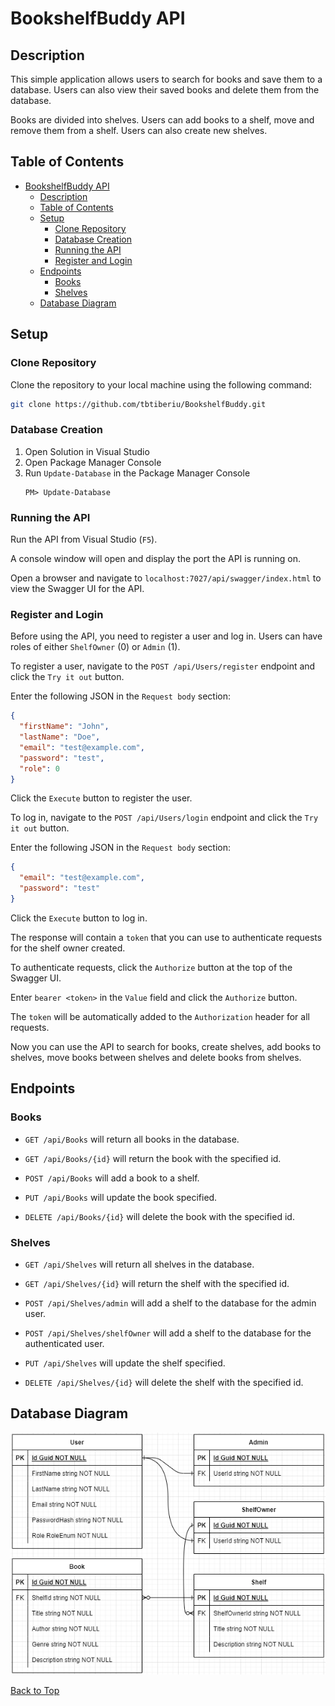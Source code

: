 # BookshelfBuddy API

## Description

This simple application allows users to search for books and save them to a database. Users can also view their saved books and delete them from the database.

Books are divided into shelves. Users can add books to a shelf, move and remove them from a shelf. Users can also create new shelves.

## Table of Contents

- [BookshelfBuddy API](#bookshelfbuddy-api)
  - [Description](#description)
  - [Table of Contents](#table-of-contents)
  - [Setup](#setup)
    - [Clone Repository](#clone-repository)
    - [Database Creation](#database-creation)
    - [Running the API](#running-the-api)
    - [Register and Login](#register-and-login)
  - [Endpoints](#endpoints)
    - [Books](#books)
    - [Shelves](#shelves)
  - [Database Diagram](#database-diagram)

## Setup

### Clone Repository

Clone the repository to your local machine using the following command:

```bash
git clone https://github.com/tbtiberiu/BookshelfBuddy.git
```

### Database Creation

1. Open Solution in Visual Studio
2. Open Package Manager Console
3. Run `Update-Database` in the Package Manager Console
   ```
   PM> Update-Database
   ```

### Running the API

Run the API from Visual Studio (`F5`).

A console window will open and display the port the API is running on.

Open a browser and navigate to `localhost:7027/api/swagger/index.html` to view the Swagger UI for the API.

### Register and Login

Before using the API, you need to register a user and log in. Users can have roles of either `ShelfOwner` (0) or `Admin` (1).

To register a user, navigate to the `POST /api/Users/register` endpoint and click the `Try it out` button.

Enter the following JSON in the `Request body` section:

```json
{
  "firstName": "John",
  "lastName": "Doe",
  "email": "test@example.com",
  "password": "test",
  "role": 0
}
```

Click the `Execute` button to register the user.

To log in, navigate to the `POST /api/Users/login` endpoint and click the `Try it out` button.

Enter the following JSON in the `Request body` section:

```json
{
  "email": "test@example.com",
  "password": "test"
}
```

Click the `Execute` button to log in.

The response will contain a `token` that you can use to authenticate requests for the shelf owner created.

To authenticate requests, click the `Authorize` button at the top of the Swagger UI.

Enter `bearer <token>` in the `Value` field and click the `Authorize` button.

The `token` will be automatically added to the `Authorization` header for all requests.

Now you can use the API to search for books, create shelves, add books to shelves, move books between shelves and delete books from shelves.

## Endpoints

### Books

- `GET /api/Books` will return all books in the database.

- `GET /api/Books/{id}` will return the book with the specified id.

- `POST /api/Books` will add a book to a shelf.

- `PUT /api/Books` will update the book specified.

- `DELETE /api/Books/{id}` will delete the book with the specified id.

### Shelves

- `GET /api/Shelves` will return all shelves in the database.

- `GET /api/Shelves/{id}` will return the shelf with the specified id.

- `POST /api/Shelves/admin` will add a shelf to the database for the admin user.

- `POST /api/Shelves/shelfOwner` will add a shelf to the database for the authenticated user.

- `PUT /api/Shelves` will update the shelf specified.

- `DELETE /api/Shelves/{id}` will delete the shelf with the specified id.

## Database Diagram

![Database Diagram](./BookshelfBuddyDBDiagram.png)

[Back to Top](#bookshelfbuddy-api)
